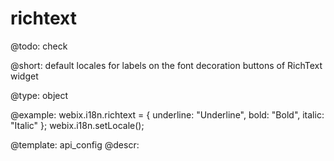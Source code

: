 richtext
=============

@todo:
	check 


@short:
	default locales for labels on the font decoration buttons of RichText widget

@type: object

@example:
webix.i18n.richtext = {
    underline: "Underline",
    bold: "Bold",
    italic: "Italic"
};
webix.i18n.setLocale();


@template:	api_config
@descr:



